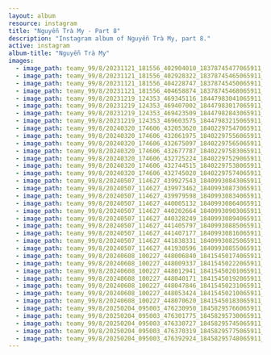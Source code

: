 ```yaml
---
layout: album
resource: instagram
title: "Nguyễn Trà My - Part 8"
description: "Instagram album of Nguyễn Trà My, part 8."
active: instagram
album-title: "Nguyễn Trà My"
images:
  - image_path: teamy_99/8/20231121_181556_402904010_18378745477065911_493269595483372894_n.jpg
  - image_path: teamy_99/8/20231121_181556_402928322_18378745465065911_5540535455289661231_n.jpg
  - image_path: teamy_99/8/20231121_181556_404228747_18378745450065911_3420288227710468050_n.jpg
  - image_path: teamy_99/8/20231121_181556_404658874_18378745468065911_4296098377401068456_n.jpg
  - image_path: teamy_99/8/20231219_124353_469345116_18447983041065911_8324738171116348399_n.jpg
  - image_path: teamy_99/8/20231219_124353_469407002_18447983017065911_3132115920325046046_n.jpg
  - image_path: teamy_99/8/20231219_124353_469423509_18447982843065911_3761712744287994196_n.jpg
  - image_path: teamy_99/8/20231219_124353_469603575_18447983215065911_8229136145988338365_n.jpg
  - image_path: teamy_99/8/20240320_174606_432053620_18402297547065911_5771410635871703779_n.jpg
  - image_path: teamy_99/8/20240320_174606_432061975_18402297556065911_7216544317166067737_n.jpg
  - image_path: teamy_99/8/20240320_174606_432675097_18402297565065911_7489228776285468661_n.jpg
  - image_path: teamy_99/8/20240320_174606_432677787_18402297583065911_2092431993088258323_n.jpg
  - image_path: teamy_99/8/20240320_174606_432725224_18402297529065911_624478785648464694_n.jpg
  - image_path: teamy_99/8/20240320_174606_432744515_18402297538065911_5739536722959024848_n.jpg
  - image_path: teamy_99/8/20240320_174606_432745020_18402297574065911_7630726064781371271_n.jpg
  - image_path: teamy_99/8/20240507_114627_439927543_18409930843065911_9182059216072139114_n.jpg
  - image_path: teamy_99/8/20240507_114627_439973462_18409930873065911_6446805759675501633_n.jpg
  - image_path: teamy_99/8/20240507_114627_439979598_18409930834065911_4423175803217745956_n.jpg
  - image_path: teamy_99/8/20240507_114627_440005132_18409930864065911_7623369679711713035_n.jpg
  - image_path: teamy_99/8/20240507_114627_440202664_18409930903065911_3969511683443984251_n.jpg
  - image_path: teamy_99/8/20240507_114627_440328249_18409930894065911_9193063702077874729_n.jpg
  - image_path: teamy_99/8/20240507_114627_441405797_18409930885065911_7881432322397980194_n.jpg
  - image_path: teamy_99/8/20240507_114627_441407177_18409930816065911_8198252999587095601_n.jpg
  - image_path: teamy_99/8/20240507_114627_441838331_18409930825065911_7816393428707350252_n.jpg
  - image_path: teamy_99/8/20240507_114627_441930596_18409930855065911_5881938222371728796_n.jpg
  - image_path: teamy_99/8/20240608_100227_448006840_18415450174065911_4620268508442139674_n.jpg
  - image_path: teamy_99/8/20240608_100227_448009337_18415450222065911_4413662010781421865_n.jpg
  - image_path: teamy_99/8/20240608_100227_448012941_18415450201065911_7213128527211990711_n.jpg
  - image_path: teamy_99/8/20240608_100227_448040171_18415450192065911_4665532261782941587_n.jpg
  - image_path: teamy_99/8/20240608_100227_448047846_18415450231065911_1982843093339862343_n.jpg
  - image_path: teamy_99/8/20240608_100227_448053424_18415450210065911_5873051831463099490_n.jpg
  - image_path: teamy_99/8/20240608_100227_448070620_18415450183065911_8137237151977585991_n.jpg
  - image_path: teamy_99/8/20250204_095003_476230950_18458295766065911_8111994386345091286_n.jpg
  - image_path: teamy_99/8/20250204_095003_476301775_18458295730065911_5419415864638721072_n.jpg
  - image_path: teamy_99/8/20250204_095003_476330727_18458295745065911_7672693722466882875_n.jpg
  - image_path: teamy_99/8/20250204_095003_476370319_18458295775065911_3465949075758307967_n.jpg
  - image_path: teamy_99/8/20250204_095003_476392924_18458295748065911_2343063657628591076_n.jpg
---
```

